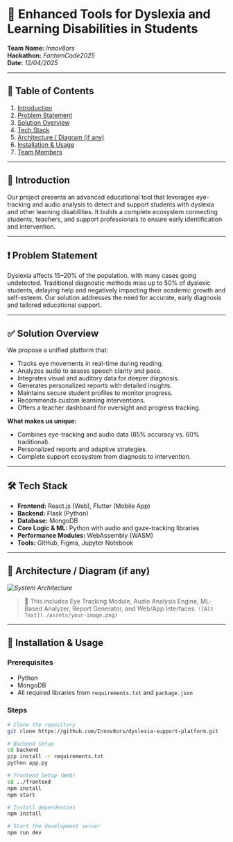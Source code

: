 # 🚀 Enhanced Tools for Dyslexia and Learning Disabilities in Students

**Team Name:** _Innov8ors_  
**Hackathon:** _FantomCode2025_  
**Date:** _12/04/2025_

---

## 📖 Table of Contents

1. [Introduction](#-introduction)
2. [Problem Statement](#-problem-statement)
3. [Solution Overview](#-solution-overview)
4. [Tech Stack](#-tech-stack)
5. [Architecture / Diagram (if any)](#-architecture--diagram-if-any)
6. [Installation & Usage](#-installation--usage)
7. [Team Members](#-team-members)

---

## 🧠 Introduction

Our project presents an advanced educational tool that leverages eye-tracking and audio analysis to detect and support students with dyslexia and other learning disabilities. It builds a complete ecosystem connecting students, teachers, and support professionals to ensure early identification and intervention.

---

## ❗ Problem Statement

Dyslexia affects 15–20% of the population, with many cases going undetected. Traditional diagnostic methods miss up to 50% of dyslexic students, delaying help and negatively impacting their academic growth and self-esteem. Our solution addresses the need for accurate, early diagnosis and tailored educational support.

---

## ✅ Solution Overview

We propose a unified platform that:

- Tracks eye movements in real-time during reading.
- Analyzes audio to assess speech clarity and pace.
- Integrates visual and auditory data for deeper diagnosis.
- Generates personalized reports with detailed insights.
- Maintains secure student profiles to monitor progress.
- Recommends custom learning interventions.
- Offers a teacher dashboard for oversight and progress tracking.

**What makes us unique:**

- Combines eye-tracking and audio data (85% accuracy vs. 60% traditional).
- Personalized reports and adaptive strategies.
- Complete support ecosystem from diagnosis to intervention.

---

## 🛠️ Tech Stack

- **Frontend:** React.js (Web), Flutter (Mobile App)
- **Backend:** Flask (Python)
- **Database:** MongoDB
- **Core Logic & ML:** Python with audio and gaze-tracking libraries
- **Performance Modules:** WebAssembly (WASM)
- **Tools:** GitHub, Figma, Jupyter Notebook

---

## 🧩 Architecture / Diagram (if any)

_![System Architecture](./assets/system-architecture.png)_

> 📌 This includes Eye Tracking Module, Audio Analysis Engine, ML-Based Analyzer, Report Generator, and Web/App Interfaces. 
> `![Alt Text](./assets/your-image.png)`

---

## 🧪 Installation & Usage

### Prerequisites

- Python 
- MongoDB
- All required libraries from `requirements.txt` and `package.json`

### Steps

```bash
# Clone the repository
git clone https://github.com/Innov8ors/dyslexia-support-platform.git

# Backend Setup
cd backend
pip install -r requirements.txt
python app.py

# Frontend Setup (Web)
cd ../frontend
npm install
npm start

# Install dependencies
npm install

# Start the development server
npm run dev
